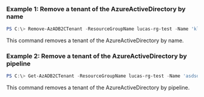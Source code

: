 ### Example 1: Remove a tenant of the AzureActiveDirectory by name 
```powershell
PS C:\> Remove-AzADB2CTenant -ResourceGroupName lucas-rg-test -Name 'klaskkdls.onmicrosoft.com'

```

This command removes a tenant of the AzureActiveDirectory by name.

### Example 2: Remove a tenant of the AzureActiveDirectory by pipeline 
```powershell
PS C:\> Get-AzADB2CTenant -ResourceGroupName lucas-rg-test -Name 'asdsdsadsad.onmicrosoft.com' | Remove-AzADB2CTenant

```

This command removes a tenant of the AzureActiveDirectory by pipeline. 


